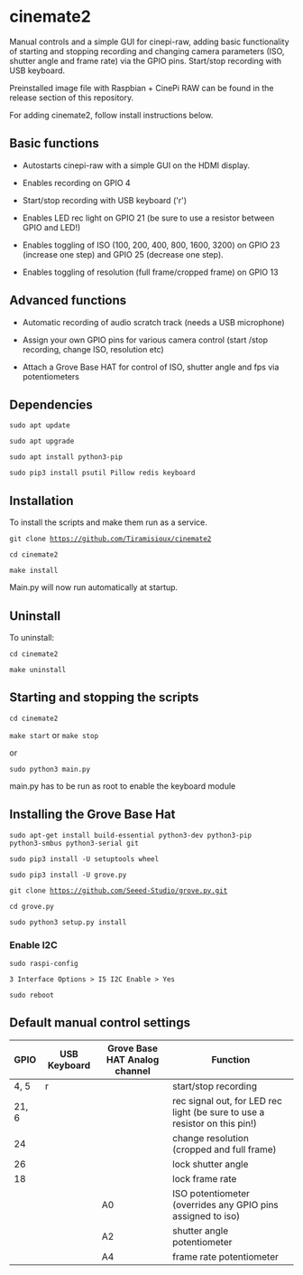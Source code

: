 # cinemate2
Manual controls and a simple GUI for cinepi-raw, adding basic functionality of starting and stopping recording and changing camera parameters (ISO, shutter angle and frame rate) via the GPIO pins. Start/stop recording with USB keyboard.

Preinstalled image file with Raspbian + CinePi RAW can be found in the release section of this repository.

For adding cinemate2, follow install instructions below. 

## Basic functions

- Autostarts cinepi-raw with a simple GUI on the HDMI display.

- Enables recording on GPIO 4

- Start/stop recording with USB keyboard ('r')

- Enables LED rec light on GPIO 21 (be sure to use a resistor between GPIO and LED!)

- Enables toggling of ISO (100, 200, 400, 800, 1600, 3200) on GPIO 23 (increase one step) and GPIO 25 (decrease one step). 

- Enables toggling of resolution (full frame/cropped frame) on GPIO 13

## Advanced functions

- Automatic recording of audio scratch track (needs a USB microphone)

- Assign your own GPIO pins for various camera control (start /stop recording, change ISO, resolution etc) 

- Attach a Grove Base HAT for control of ISO, shutter angle and fps via potentiometers

## Dependencies
<code>sudo apt update</code>

<code>sudo apt upgrade</code>

<code>sudo apt install python3-pip</code>

<code>sudo pip3 install psutil Pillow redis keyboard</code>

## Installation

To install the scripts and make them run as a service.

<code>git clone https://github.com/Tiramisioux/cinemate2</code>

<code>cd cinemate2</code>

<code>make install</code>

Main.py will now run automatically at startup.

## Uninstall

To uninstall:

<code>cd cinemate2</code>

<code>make uninstall</code>

## Starting and stopping the scripts

<code>cd cinemate2</code>

<code>make start</code> or <code>make stop</code>

or

<code>sudo python3 main.py</code>

main.py has to be run as root to enable the keyboard module

## Installing the Grove Base Hat

<code>sudo apt-get install build-essential python3-dev python3-pip python3-smbus python3-serial git</code>

<code>sudo pip3 install -U setuptools wheel</code>

<code>sudo pip3 install -U grove.py</code>

<code>git clone https://github.com/Seeed-Studio/grove.py.git</code>

<code>cd grove.py</code>

<code>sudo python3 setup.py install</code>

### Enable I2C

<code>sudo raspi-config</code>

<code>3 Interface Options > I5 I2C Enable > Yes</code>

<code>sudo reboot</code>

## Default manual control settings

|GPIO |USB Keyboard|Grove Base HAT Analog channel| Function  |
--- | --- | --- | --- |
|4, 5|r ||    start/stop recording|
|21, 6|||     rec signal out, for LED rec light (be sure to use a resistor on this pin!)|
|24|||     change resolution (cropped and full frame)|
|26 |||     lock shutter angle |
|18 |||    lock frame rate|
|||A0|ISO potentiometer (overrides any GPIO pins assigned to iso)|
|||A2|shutter angle potentiometer|
|||A4|frame rate potentiometer|
